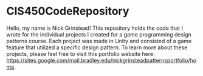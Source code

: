 # CIS450CodeRepository

Hello, my name is Nick Grinstead! This repository holds the code that I wrote for the individual projects I created for a game programming design patterns course. Each project was made in Unity and consisted of a game feature that utilized a specific design pattern. To learn more about these projects, please feel free to visit this portfolio website here: https://sites.google.com/mail.bradley.edu/nickgrinsteadpatternsportfolio/home.
